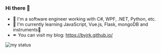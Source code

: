 ### Hi there 👋

- 🧑 I'm a software engineer working with C#, WPF, .NET, Python, etc.
- 📖 I'm currently learning JavaScript, Vue.js, Flask, mongoDB and instruments🎹
- ✒ You can visit my blog: https://byjrk.github.io/

<!--
**BYJRK/BYJRK** is a ✨ _special_ ✨ repository because its `README.md` (this file) appears on your GitHub profile.

Here are some ideas to get you started:

- 🔭 I’m currently working on ...
- 🌱 I’m currently learning ...
- 👯 I’m looking to collaborate on ...
- 🤔 I’m looking for help with ...
- 💬 Ask me about ...
- 📫 How to reach me: ...
- 😄 Pronouns: ...
- ⚡ Fun fact: ...
-->

![my status](https://github-readme-stats.vercel.app/api?username=byjrk&show_icons=true)
